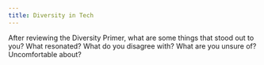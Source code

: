 ```yaml
---
title: Diversity in Tech
---
```




After reviewing the Diversity Primer, what are some things that stood out to you? What resonated? What do you disagree with? What are you unsure of? Uncomfortable about?